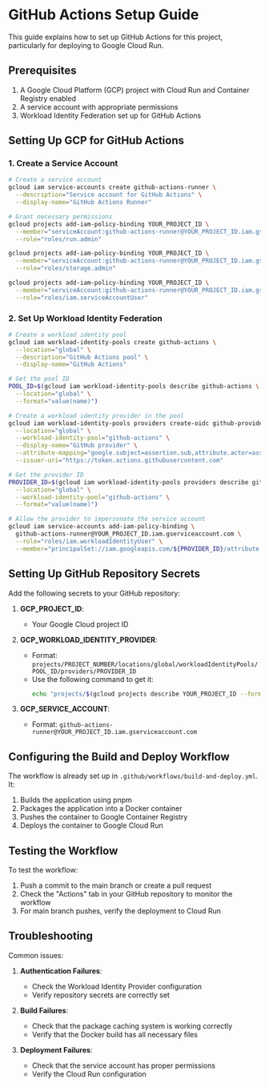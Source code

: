 # GitHub Actions Setup Guide

This guide explains how to set up GitHub Actions for this project, particularly for deploying to Google Cloud Run.

## Prerequisites

1. A Google Cloud Platform (GCP) project with Cloud Run and Container Registry enabled
2. A service account with appropriate permissions
3. Workload Identity Federation set up for GitHub Actions

## Setting Up GCP for GitHub Actions

### 1. Create a Service Account

```bash
# Create a service account
gcloud iam service-accounts create github-actions-runner \
  --description="Service account for GitHub Actions" \
  --display-name="GitHub Actions Runner"

# Grant necessary permissions
gcloud projects add-iam-policy-binding YOUR_PROJECT_ID \
  --member="serviceAccount:github-actions-runner@YOUR_PROJECT_ID.iam.gserviceaccount.com" \
  --role="roles/run.admin"

gcloud projects add-iam-policy-binding YOUR_PROJECT_ID \
  --member="serviceAccount:github-actions-runner@YOUR_PROJECT_ID.iam.gserviceaccount.com" \
  --role="roles/storage.admin"

gcloud projects add-iam-policy-binding YOUR_PROJECT_ID \
  --member="serviceAccount:github-actions-runner@YOUR_PROJECT_ID.iam.gserviceaccount.com" \
  --role="roles/iam.serviceAccountUser"
```

### 2. Set Up Workload Identity Federation

```bash
# Create a workload identity pool
gcloud iam workload-identity-pools create github-actions \
  --location="global" \
  --description="GitHub Actions pool" \
  --display-name="GitHub Actions"

# Get the pool ID
POOL_ID=$(gcloud iam workload-identity-pools describe github-actions \
  --location="global" \
  --format="value(name)")

# Create a workload identity provider in the pool
gcloud iam workload-identity-pools providers create-oidc github-provider \
  --location="global" \
  --workload-identity-pool="github-actions" \
  --display-name="GitHub provider" \
  --attribute-mapping="google.subject=assertion.sub,attribute.actor=assertion.actor,attribute.repository=assertion.repository" \
  --issuer-uri="https://token.actions.githubusercontent.com"

# Get the provider ID
PROVIDER_ID=$(gcloud iam workload-identity-pools providers describe github-provider \
  --location="global" \
  --workload-identity-pool="github-actions" \
  --format="value(name)")

# Allow the provider to impersonate the service account
gcloud iam service-accounts add-iam-policy-binding \
  github-actions-runner@YOUR_PROJECT_ID.iam.gserviceaccount.com \
  --role="roles/iam.workloadIdentityUser" \
  --member="principalSet://iam.googleapis.com/${PROVIDER_ID}/attribute.repository/YOUR_GITHUB_USERNAME/my-conciliate-app"
```

## Setting Up GitHub Repository Secrets

Add the following secrets to your GitHub repository:

1. **GCP_PROJECT_ID**:
   - Your Google Cloud project ID

2. **GCP_WORKLOAD_IDENTITY_PROVIDER**:
   - Format: `projects/PROJECT_NUMBER/locations/global/workloadIdentityPools/POOL_ID/providers/PROVIDER_ID`
   - Use the following command to get it:
     ```bash
     echo "projects/$(gcloud projects describe YOUR_PROJECT_ID --format='value(projectNumber)')/locations/global/workloadIdentityPools/github-actions/providers/github-provider"
     ```

3. **GCP_SERVICE_ACCOUNT**:
   - Format: `github-actions-runner@YOUR_PROJECT_ID.iam.gserviceaccount.com`

## Configuring the Build and Deploy Workflow

The workflow is already set up in `.github/workflows/build-and-deploy.yml`. It:

1. Builds the application using pnpm
2. Packages the application into a Docker container
3. Pushes the container to Google Container Registry
4. Deploys the container to Google Cloud Run

## Testing the Workflow

To test the workflow:

1. Push a commit to the main branch or create a pull request
2. Check the "Actions" tab in your GitHub repository to monitor the workflow
3. For main branch pushes, verify the deployment to Cloud Run

## Troubleshooting

Common issues:

1. **Authentication Failures**:
   - Check the Workload Identity Provider configuration
   - Verify repository secrets are correctly set

2. **Build Failures**:
   - Check that the package caching system is working correctly
   - Verify that the Docker build has all necessary files

3. **Deployment Failures**:
   - Check that the service account has proper permissions
   - Verify the Cloud Run configuration